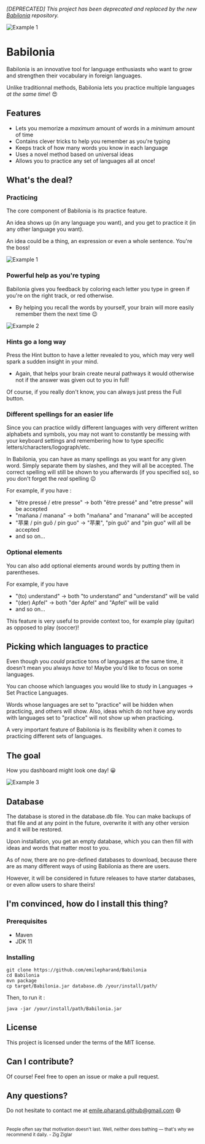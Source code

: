 *[DEPRECATED] This project has been deprecated and replaced by the new [Babilonia](https://github.com/emilepharand/Babilonia) repository.*

![Example 1](images/logo.png)

# Babilonia

Babilonia is an innovative tool for language enthusiasts who want to grow and strengthen 
their vocabulary in foreign languages.

Unlike traditionnal methods, Babilonia lets you practice multiple languages *at the same time*! 
:heart_eyes:

## Features

- Lets you memorize a *maximum* amount of words in a *minimum* amount of time
- Contains clever tricks to help you remember as you're typing
- Keeps track of how many words you know in each language
- Uses a novel method based on universal ideas
- Allows you to practice any set of languages all at once!

## What's the deal?

### Practicing

The core component of Babilonia is its practice feature.

An idea shows up (in any language you want), and you get to practice it (in any other language you want).

An idea could be a thing, an expression or even a whole sentence. You're the boss!

![Example 1](images/example1.png)

### Powerful help as you're typing

Babilonia gives you feedback by coloring each letter you type in green if you're on the right track, or red otherwise.

- By helping you recall the words by yourself, your brain will more easily remember them the next time :wink:

![Example 2](images/example2.png)

### Hints go a long way

Press the Hint button to have a letter revealed to you, which may very well spark a sudden insight in your mind.

- Again, that helps your brain create neural pathways it would otherwise not if the answer
was given out to you in full!

Of course, if you really don't know, you can always just press the Full button.

### Different spellings for an easier life

Since you can practice wildly different languages with very different written alphabets and symbols,
you may not want to constantly be messing with your keyboard settings and remembering how to type specific
letters/characters/logograph/etc.

In Babilonia, you can have as many spellings as you want for any given word.
Simply separate them by slashes, and they will all be accepted. The correct spelling will still be shown 
to you afterwards (if you specified so), so you don't forget the _real_ spelling :wink:

For example, if you have :

- "être pressé / etre presse" -> both "être pressé" and "etre presse" will be accepted
- "mañana / manana" -> both "mañana" and "manana" will be accepted
- "苹果 / pín guǒ / pin guo" -> "苹果", "pín guǒ" and "pin guo" will all be accepted
- and so on...

### Optional elements

You can also add optional elements around words by putting them in parentheses.

For example, if you have
- "(to) understand" -> both "to understand" and "understand" will be valid
- "(der) Apfel" -> both "der Apfel" and "Apfel" will be valid
- and so on...

This feature is very useful to provide context too, for example play (guitar) as opposed to play (soccer)!

## Picking which languages to practice

Even though you *could* practice tons of languages at the same time, it doesn't mean you always *have* to!
Maybe you'd  like to focus on some languages.

You can choose which languages you would like to study in Languages -> Set Practice Languages.

Words whose languages are set to "practice" will be hidden when practicing,
and others will show. Also, ideas which do not have any words with languages set to "practice" will
not show up when practicing.

A very important feature of Babilonia is its flexibility when it comes to practicing different sets of languages.

## The goal

How you dashboard might look one day! :grinning:

![Example 3](images/dashboard-example.png)

## Database

The database is stored in the database.db file. You can make backups of that file and at
any point in the future, overwrite it with any other version and it will be restored.

Upon installation, you get an empty database, which you can then fill with ideas and words
that matter most to you.

As of now, there are no pre-defined databases to download, because there are as many different 
ways of using Babilonia as there are users.

However, it will be considered in future releases to have starter databases, or even allow users 
to share theirs!

## I'm convinced, how do I install this thing?

### Prerequisites

- Maven
- JDK 11

### Installing

    git clone https://github.com/emilepharand/Babilonia
    cd Babilonia
    mvn package
    cp target/Babilonia.jar database.db /your/install/path/

Then, to run it :

    java -jar /your/install/path/Babilonia.jar

## License

This project is licensed under the terms of the MIT license.

## Can I contribute?

Of course! Feel free to open an issue or make a pull request.

## Any questions?

Do not hesitate to contact me at emile.pharand.github@gmail.com :smile:
<br>
<br>
<br>
<sub>People often say that motivation doesn't last. Well, neither does bathing — that's why we recommend it daily. - Zig Ziglar</sub>